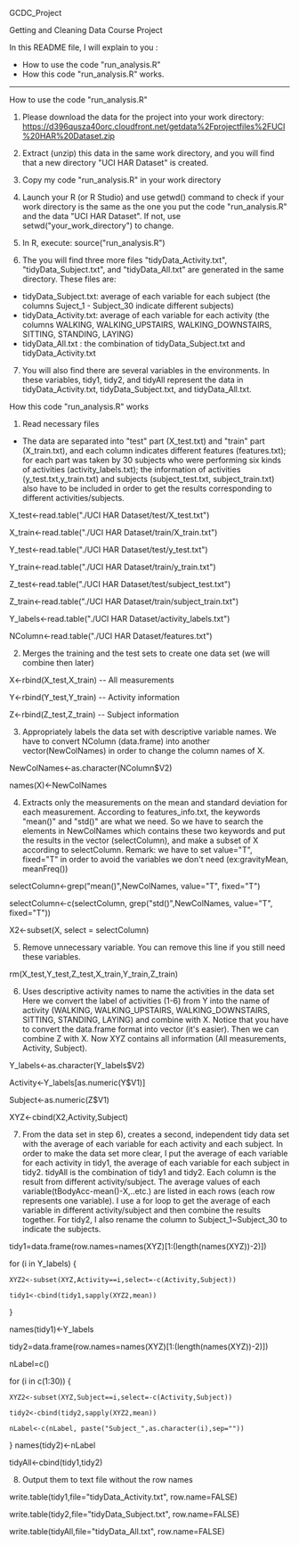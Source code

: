 GCDC_Project

Getting and Cleaning Data Course Project

In this README file, I will explain to you :
- How to use the code "run_analysis.R"
- How this code "run_analysis.R" works.

-------------------------------
How to use the code "run_analysis.R"

1. Please download the data for the project into your work directory:
https://d396qusza40orc.cloudfront.net/getdata%2Fprojectfiles%2FUCI%20HAR%20Dataset.zip

2. Extract (unzip) this data in the same work directory, and you will find that a new directory "UCI HAR Dataset" is created.

3. Copy my code "run_analysis.R" in your work directory

4. Launch your R (or R Studio) and use getwd() command to check if your work directory is the same as the one you put the code "run_analysis.R" and the data "UCI HAR Dataset". If not, use setwd("your_work_directory") to change.

5. In R, execute:
   source("run_analysis.R")

6. The you will find three more files "tidyData_Activity.txt", "tidyData_Subject.txt", and "tidyData_All.txt" are generated in the same directory. These files are:
- tidyData_Subject.txt: average of each variable for each subject (the columns Suject_1 - Subject_30 indicate different subjects)
- tidyData_Activity.txt: average of each variable for each activity (the columns WALKING, WALKING_UPSTAIRS, WALKING_DOWNSTAIRS, SITTING, STANDING, LAYING)
- tidyData_All.txt : the combination of tidyData_Subject.txt and tidyData_Activity.txt

7. You will also find there are several variables in the environments. In these variables, tidy1, tidy2, and tidyAll represent the data in tidyData_Activity.txt, tidyData_Subject.txt, and tidyData_All.txt.


How this code "run_analysis.R" works

1) Read necessary files
- The data are separated into "test" part (X_test.txt) and "train" part (X_train.txt), and each column indicates different features (features.txt); for each part was taken by 30 subjects who were performing six kinds of activities (activity_labels.txt); the information of activities (y_test.txt,y_train.txt) and subjects (subject_test.txt, subject_train.txt) also have to be included in order to get the results corresponding to different activities/subjects.

X_test<-read.table("./UCI HAR Dataset/test/X_test.txt")

X_train<-read.table("./UCI HAR Dataset/train/X_train.txt")

Y_test<-read.table("./UCI HAR Dataset/test/y_test.txt")

Y_train<-read.table("./UCI HAR Dataset/train/y_train.txt")

Z_test<-read.table("./UCI HAR Dataset/test/subject_test.txt")

Z_train<-read.table("./UCI HAR Dataset/train/subject_train.txt")

Y_labels<-read.table("./UCI HAR Dataset/activity_labels.txt")

NColumn<-read.table("./UCI HAR Dataset/features.txt")


2) Merges the training and the test sets to create one data set (we will combine then later)

X<-rbind(X_test,X_train) -- All measurements

Y<-rbind(Y_test,Y_train) -- Activity information

Z<-rbind(Z_test,Z_train) -- Subject information


3) Appropriately labels the data set with descriptive variable names.
We have to convert NColumn (data.frame) into another vector(NewColNames) in order to change the column names of X.

NewColNames<-as.character(NColumn$V2)

names(X)<-NewColNames


4) Extracts only the measurements on the mean and standard deviation for each measurement. 
According to features_info.txt, the keywords "mean()" and "std()" are what we need.
So we have to search the elements in NewColNames which contains these two keywords and put the results in the vector (selectColumn), and make a subset of X according to selectColumn.
Remark: we have to set value="T", fixed="T" in order to avoid the variables we don't need (ex:gravityMean, meanFreq())

selectColumn<-grep("mean()",NewColNames, value="T", fixed="T")

selectColumn<-c(selectColumn, grep("std()",NewColNames, value="T", fixed="T"))

X2<-subset(X, select = selectColumn)


5) Remove unnecessary variable. You can remove this line if you still need these variables.

rm(X_test,Y_test,Z_test,X_train,Y_train,Z_train)


6) Uses descriptive activity names to name the activities in the data set
Here we convert the label of activities (1-6) from Y into the name of activity (WALKING, WALKING_UPSTAIRS, WALKING_DOWNSTAIRS, SITTING, STANDING, LAYING) and combine with X.
Notice that you have to convert the data.frame format into vector (it's easier).
Then we can combine Z with X. 
Now XYZ contains all information (All measurements, Activity, Subject).

Y_labels<-as.character(Y_labels$V2)

Activity<-Y_labels[as.numeric(Y$V1)]

Subject<-as.numeric(Z$V1)

XYZ<-cbind(X2,Activity,Subject)


7) From the data set in step 6), creates a second, independent tidy data set with the average of each variable for each activity and each subject.
In order to make the data set more clear, I put the average of each variable for each activity in tidy1, the average of each variable for each subject in tidy2.
tidyAll is the combination of tidy1 and tidy2.
Each column is the result from different activity/subject.
The average values of each variable(tBodyAcc-mean()-X,..etc.) are listed in each rows (each row represents one variable).
I use a for loop to get the average of each variable in different activity/subject and then combine the results together.
For tidy2, I also rename the column to Subject_1~Subject_30 to indicate the subjects.

tidy1=data.frame(row.names=names(XYZ)[1:(length(names(XYZ))-2)])

for (i in Y_labels) {

    XYZ2<-subset(XYZ,Activity==i,select=-c(Activity,Subject))
    
    tidy1<-cbind(tidy1,sapply(XYZ2,mean))
    
}

names(tidy1)<-Y_labels

tidy2=data.frame(row.names=names(XYZ)[1:(length(names(XYZ))-2)])

nLabel=c()

for (i in c(1:30)) {

    XYZ2<-subset(XYZ,Subject==i,select=-c(Activity,Subject))
    
    tidy2<-cbind(tidy2,sapply(XYZ2,mean))
    
    nLabel<-c(nLabel, paste("Subject_",as.character(i),sep=""))
}
names(tidy2)<-nLabel

tidyAll<-cbind(tidy1,tidy2)


8) Output them to text file without the row names

write.table(tidy1,file="tidyData_Activity.txt", row.name=FALSE)

write.table(tidy2,file="tidyData_Subject.txt", row.name=FALSE)

write.table(tidyAll,file="tidyData_All.txt", row.name=FALSE)
